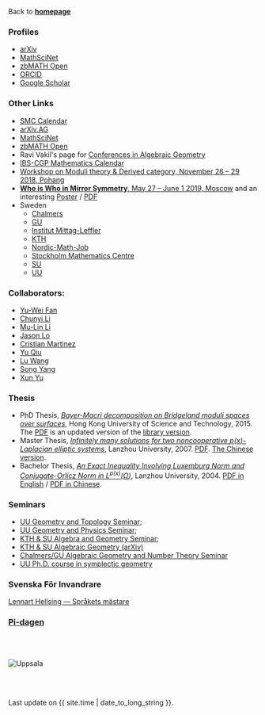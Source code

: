 Back to [**homepage**](https://wanminliu.github.io)

### Profiles
*  [arXiv](http://arxiv.org/a/liu_w_7)
*  [MathSciNet](https://mathscinet.ams.org/mathscinet/MRAuthorID/789188)
*  [zbMATH Open](https://zbmath.org/authors/?q=ai%3Aliu.wanmin)
*  [ORCID](http://orcid.org/0000-0003-0999-5553)
*  [Google Scholar](https://scholar.google.com/citations?user=KeZB0E4AAAAJ)


### Other Links

  * [SMC Calendar](https://www.math-stockholm.se/en/kalender/)
  * [arXiv.AG](http://arxiv.org/list/math.AG/recent)
  * [MathSciNet](http://www.ams.org/mathscinet/)
  * [zbMATH Open](http://zbmath.org/)
  * Ravi Vakil's page for [Conferences in Algebraic Geometry](http://math.stanford.edu/~vakil/conferences.html)
  * [IBS-CGP Mathematics Calendar](http://cgp.ibs.re.kr/activities/calendar)
  * [Workshop on Moduli theory & Derived category, November 26 – 29 2018, Pohang](https://cgp.ibs.re.kr/conferences/Workshop_on_Moduli_theory_and_Derived_category/)
  * [**Who is Who in Mirror Symmetry**, May 27 – June 1 2019, Moscow](http://hms.mirrorsymmetry.ru/index.html) and an interesting [Poster](https://wanminliu.github.io/doc/Poster.html) / [PDF](http://hms.mirrorsymmetry.ru/Poster.pdf)
  * Sweden
    * [Chalmers](https://www.chalmers.se/en/departments/math/research/research-groups/algebraic-geometry-and-number-theory/Pages/default.aspx)
    * [GU](https://www.gu.se/en/research/algebraic-geometry-and-number-theory)
    * [Institut Mittag-Leffler](http://www.mittag-leffler.se/)
    * [KTH](https://www.kth.se/math/math/algebraic-geometry-commutative-algebra)
    * [Nordic-Math-Job](http://www.maths.lth.se/nordic/)
    * [Stockholm Mathematics Centre](https://www.math-stockholm.se/)
    * [SU](https://www.math.su.se/english/research/research-groups/members-of-the-research-group-in-algebra-geometry-topology-and-combinatorics)
    * [UU](https://www.math.uu.se/research/algebra-and-geometry/)


### Collaborators:
  *  [Yu-Wei Fan](https://ywfan-math.github.io/)
  *  [Chunyi Li](https://sites.google.com/site/chunyili0401/)
  *  [Mu-Lin Li](https://grzy.hnu.edu.cn/site/index/limulin/)
  *  [Jason Lo](https://sites.google.com/site/chiehcjlo/)
  *  [Cristian Martinez](https://sites.google.com/site/cristianmathinez/home/)
  *  [Yu Qiu](https://ubw-q.github.io/)
  *  [Lu Wang](https://wang-lu.com/)
  *  [Song Yang](http://cam.tju.edu.cn/en/faculty/index.php?id=44)
  *  [Xun Yu](http://cam.tju.edu.cn/en/faculty/index.php?id=45)


### Thesis
- PhD Thesis, _[Bayer-Macrì decomposition on Bridgeland moduli spaces over surfaces](https://wanminliu.github.io/thesis/thesis_WM.html)_, Hong Kong University of Science and Technology, 2015. The [PDF](https://wanminliu.github.io/doc/thesis_WM.pdf) is an updated version of the [library version](https://lbezone.hkust.edu.hk/bib/b1487651).
- Master Thesis, _[Infinitely many solutions for two noncooperative  $p(x)$-Laplacian elliptic systems](https://wanminliu.github.io/doc/Thesis/Thesis_Master_Wanmin_Liu_2007.html)_, Lanzhou University, 2007. [PDF](https://wanminliu.github.io/doc/Thesis/Thesis_Master_Wanmin_Liu_2007.pdf). [The Chinese version](https://doi.cnki.net/KCMS/detail/detail.aspx?dbcode=CMFD&filename=2007114508.nh&v=WnjYQX_Wskyi7JbXOjsIe6Q419dXN0ZThjoBRSM5BQeXiYIgwz-7S_u1QpjzD5Zl).
- Bachelor Thesis, _[An Exact Inequality Involving Luxemburg Norm and Conjugate-Orlicz Norm in  $L^{p(x)}(\Omega)$](https://wanminliu.github.io/doc/Thesis/Fan-Liu_en.html)_, Lanzhou University, 2004. [PDF in English](https://wanminliu.github.io/doc/Thesis/Fan-Liu_en.pdf) / [PDF in Chinese](https://wanminliu.github.io/doc/Thesis/Fan-Liu_cn.pdf).

### Seminars
  * [UU Geometry and Topology Seminar](https://www.math.uu.se/research/geometry-and-physics/geometry-and-topology-seminar/);
  * [UU Geometry and Physics Seminar](https://www.math.uu.se/research/geometry-and-physics/gp-seminars/);
  * [KTH & SU Algebra and Geometry Seminar](https://www.kth.se/math/kalender/alggeo);
  * [KTH & SU Algebraic Geometry (arXiv)](https://www.kth.se/math/kalender/arxiv)
  * [Chalmers/GU Algebraic Geometry and Number Theory Seminar](https://www.chalmers.se/en/departments/math/research/research-groups/algebraic-geometry-and-number-theory/Pages/Seminar-2019.aspx)
  * [UU Ph.D. course in symplectic geometry](http://www2.math.uu.se/~georgios/sg21/)



### Svenska För Invandrare
[Lennart Hellsing — Språkets mästare](https://slides.com/wanminliu/hellsing/fullscreen)


### [Pi-dagen](https://wanminliu.github.io/doc/Pi-dagen.html)

<br/><br/>

<img src="https://wanminliu.github.io//pic/Uppsala.jpg" alt="Uppsala" id="width:100%;height:auto;">

<br/><br/>
<p>Last update on {{ site.time | date_to_long_string }}.</p>
